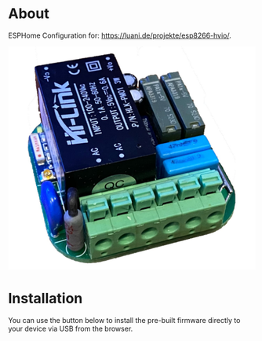 # About

ESPHome Configuration for:
<a href="https://luani.de/projekte/esp8266-hvio/">https://luani.de/projekte/esp8266-hvio/</a>.
<center>
    <img src="https://raw.githubusercontent.com/Yannik25/esphome_hvio_configuration/main/pcb3d.jpg" alt="image of hvio module" />
</center>


# Installation

You can use the button below to install the pre-built firmware directly to your device via USB from the browser.

<esp-web-install-button manifest="./manifest.json"></esp-web-install-button>

<script type="module" src="https://unpkg.com/esp-web-tools@5.2.0/dist/web/install-button.js?module"></script>
